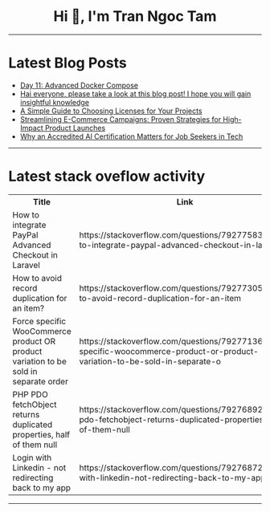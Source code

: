 <h1 align="center">Hi 👋, I'm Tran Ngoc Tam</h1>

---

# Latest Blog Posts 
<!-- BLOG-POST-LIST:START -->
- [Day 11: Advanced Docker Compose](https://dev.to/code42cate/day-11-advanced-docker-compose-32no)
- [Hai everyone, please take a look at this blog post! I hope you will gain insightful knowledge](https://dev.to/lorebrada00/hai-everyone-please-take-a-look-at-this-blog-post-i-hope-you-will-gain-insightful-knowledge-1h3h)
- [A Simple Guide to Choosing Licenses for Your Projects](https://dev.to/haamid/a-simple-guide-to-choosing-licenses-for-your-projects-fmn)
- [Streamlining E-Commerce Campaigns: Proven Strategies for High-Impact Product Launches](https://dev.to/techgurulukas/streamlining-e-commerce-campaigns-proven-strategies-for-high-impact-product-launches-2f6c)
- [Why an Accredited AI Certification Matters for Job Seekers in Tech](https://dev.to/georgiaweston/why-an-accredited-ai-certification-matters-for-job-seekers-in-tech-3f3i)
<!-- BLOG-POST-LIST:END -->

---

# Latest stack oveflow activity
<table>
  <tr><th>Title</th><th>Link</th></tr>
  <!-- STACKOVERFLOW:START --><tr><td>How to integrate PayPal Advanced Checkout in Laravel</td><td>https://stackoverflow.com/questions/79277583/how-to-integrate-paypal-advanced-checkout-in-laravel</td></tr><tr><td>How to avoid record duplication for an item?</td><td>https://stackoverflow.com/questions/79277305/how-to-avoid-record-duplication-for-an-item</td></tr><tr><td>Force specific WooCommerce product OR product variation to be sold in separate order</td><td>https://stackoverflow.com/questions/79277136/force-specific-woocommerce-product-or-product-variation-to-be-sold-in-separate-o</td></tr><tr><td>PHP PDO fetchObject returns duplicated properties, half of them null</td><td>https://stackoverflow.com/questions/79276892/php-pdo-fetchobject-returns-duplicated-properties-half-of-them-null</td></tr><tr><td>Login with Linkedin - not redirecting back to my app</td><td>https://stackoverflow.com/questions/79276872/login-with-linkedin-not-redirecting-back-to-my-app</td></tr><!-- STACKOVERFLOW:END -->
</table>

---


